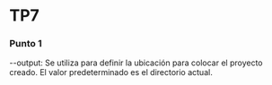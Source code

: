 # TP7
### Punto 1
--output: Se utiliza para definir la ubicación para colocar el proyecto creado. El valor predeterminado es el directorio actual.

